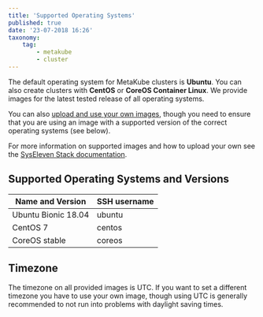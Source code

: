 ```yaml
---
title: 'Supported Operating Systems'
published: true
date: '23-07-2018 16:26'
taxonomy:
    tag:
        - metakube
        - cluster
---
```


The default operating system for MetaKube clusters is **Ubuntu**. You can also create clusters with **CentOS** or **CoreOS Container Linux**. We provide images for the latest tested release of all operating systems.

You can also [upload and use your own images](../../03.Tutorials/12.how-to-use-custom-images-for-your-worker-nodes/default.en.md), though you need to ensure that you are using an image with a supported version of the correct operating systems (see below).

For more information on supported images and how to upload your own see the [SysEleven Stack documentation](https://docs.syseleven.de/syseleven-stack/en/reference/images).

## Supported Operating Systems and Versions

| Name and Version | SSH username |
| ---------------- | ------------ |
| Ubuntu Bionic 18.04 | ubuntu |
| CentOS 7 | centos |
| CoreOS stable | coreos |

## Timezone

The timezone on all provided images is UTC. If you want to set a different timezone you have to use your own image, though using UTC is generally recommended to not run into problems with daylight saving times.
